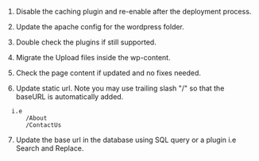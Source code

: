 1. Disable the caching plugin and re-enable after the deployment process.

2. Update the apache config for the wordpress folder.

3. Double check the plugins if still supported.

4. Migrate the Upload files inside the wp-content.

5. Check the page content if updated and no fixes needed.

6. Update static url. Note you may use trailing slash "/" so that the baseURL is automatically added.
```
  i.e 
      /About
      /ContactUs
```
7. Update the base url in the database using SQL query or a plugin i.e Search and Replace.
